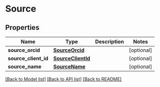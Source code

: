 # Source

## Properties
Name | Type | Description | Notes
------------ | ------------- | ------------- | -------------
**source_orcid** | [**SourceOrcid**](SourceOrcid.md) |  | [optional] 
**source_client_id** | [**SourceClientId**](SourceClientId.md) |  | [optional] 
**source_name** | [**SourceName**](SourceName.md) |  | [optional] 

[[Back to Model list]](../README.md#documentation-for-models) [[Back to API list]](../README.md#documentation-for-api-endpoints) [[Back to README]](../README.md)


